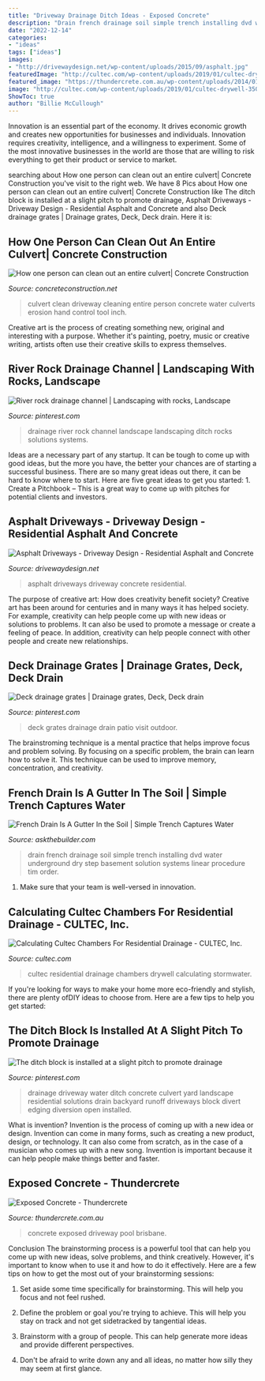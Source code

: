 ```yaml
---
title: "Driveway Drainage Ditch Ideas - Exposed Concrete"
description: "Drain french drainage soil simple trench installing dvd water underground dry step basement solution systems linear procedure tim order"
date: "2022-12-14"
categories:
- "ideas"
tags: ["ideas"]
images:
- "http://drivewaydesign.net/wp-content/uploads/2015/09/asphalt.jpg"
featuredImage: "http://cultec.com/wp-content/uploads/2019/01/cultec-drywell-350x467.jpg"
featured_image: "https://thundercrete.com.au/wp-content/uploads/2014/01/exposed-concrete-driveway.jpg"
image: "http://cultec.com/wp-content/uploads/2019/01/cultec-drywell-350x467.jpg"
ShowToc: true
author: "Billie McCullough"
---
```



Innovation is an essential part of the economy. It drives economic growth and creates new opportunities for businesses and individuals. Innovation requires creativity, intelligence, and a willingness to experiment. Some of the most innovative businesses in the world are those that are willing to risk everything to get their product or service to market.

	

		
searching about How one person can clean out an entire culvert| Concrete Construction you've visit to the right web. We have 8 Pics about How one person can clean out an entire culvert| Concrete Construction like The ditch block is installed at a slight pitch to promote drainage, Asphalt Driveways - Driveway Design - Residential Asphalt and Concrete and also Deck drainage grates | Drainage grates, Deck, Deck drain. Here it is:
		
    
## How One Person Can Clean Out An Entire Culvert| Concrete Construction

<img loading=lazy src="https://cdnassets.hw.net/da/1f/444835e14bfabb6f1b6d33665358/culvert-cleaning-tool-design-all-llc.jpg" onerror="this.onerror=null;this.src='https://tse1.mm.bing.net/th?id=OIP.mkusWdx8DNdho6NbC4RZ0AHaJ2&amp;pid=15.1';" alt="How one person can clean out an entire culvert| Concrete Construction">

_Source: concreteconstruction.net_

>culvert clean driveway cleaning entire person concrete water culverts erosion hand control tool inch. 

	

Creative art is the process of creating something new, original and interesting with a purpose. Whether it's painting, poetry, music or creative writing, artists often use their creative skills to express themselves.

    
## River Rock Drainage Channel | Landscaping With Rocks, Landscape

<img loading=lazy src="https://i.pinimg.com/736x/5a/21/71/5a21717a3f1989490305e8f4eba73489--river-rocks-drainage.jpg" onerror="this.onerror=null;this.src='https://tse4.mm.bing.net/th?id=OIP.WqoUV10hfoi-4lzS1iaPGwHaFj&amp;pid=15.1';" alt="River rock drainage channel | Landscaping with rocks, Landscape">

_Source: pinterest.com_

>drainage river rock channel landscape landscaping ditch rocks solutions systems. 

	

Ideas are a necessary part of any startup. It can be tough to come up with good ideas, but the more you have, the better your chances are of starting a successful business. There are so many great ideas out there, it can be hard to know where to start. Here are five great ideas to get you started: 1. Create a Pitchbook – This is a great way to come up with pitches for potential clients and investors.

    
## Asphalt Driveways - Driveway Design - Residential Asphalt And Concrete

<img loading=lazy src="http://drivewaydesign.net/wp-content/uploads/2015/09/asphalt.jpg" onerror="this.onerror=null;this.src='https://tse2.mm.bing.net/th?id=OIP.WxhG04E6eIWCZZD91yWL1QHaC7&amp;pid=15.1';" alt="Asphalt Driveways - Driveway Design - Residential Asphalt and Concrete">

_Source: drivewaydesign.net_

>asphalt driveways driveway concrete residential. 

	

The purpose of creative art: How does creativity benefit society?
Creative art has been around for centuries and in many ways it has helped society. For example, creativity can help people come up with new ideas or solutions to problems. It can also be used to promote a message or create a feeling of peace. In addition, creativity can help people connect with other people and create new relationships.

    
## Deck Drainage Grates | Drainage Grates, Deck, Deck Drain

<img loading=lazy src="https://i.pinimg.com/736x/38/29/5f/38295f157631ce26f60d4e214c8ce968.jpg" onerror="this.onerror=null;this.src='https://tse1.mm.bing.net/th?id=OIP.M1u1iR0IaVUNHl79cIVBQAHaFj&amp;pid=15.1';" alt="Deck drainage grates | Drainage grates, Deck, Deck drain">

_Source: pinterest.com_

>deck grates drainage drain patio visit outdoor. 

	

The brainstroming technique is a mental practice that helps improve focus and problem solving. By focusing on a specific problem, the brain can learn how to solve it. This technique can be used to improve memory, concentration, and creativity.

    
## French Drain Is A Gutter In The Soil | Simple Trench Captures Water

<img loading=lazy src="http://media.askthebuilder.com/legacy/images/lfd-dvd-cover.jpg" onerror="this.onerror=null;this.src='https://tse4.mm.bing.net/th?id=OIP.dyjZd4ILKtQLsVGElxioIQHaKk&amp;pid=15.1';" alt="French Drain Is A Gutter In the Soil | Simple Trench Captures Water">

_Source: askthebuilder.com_

>drain french drainage soil simple trench installing dvd water underground dry step basement solution systems linear procedure tim order. 

	

1. Make sure that your team is well-versed in innovation.

    
## Calculating Cultec Chambers For Residential Drainage - CULTEC, Inc.

<img loading=lazy src="http://cultec.com/wp-content/uploads/2019/01/cultec-drywell-350x467.jpg" onerror="this.onerror=null;this.src='https://tse4.mm.bing.net/th?id=OIP.vUrmuBfH7g8JJuCRDzCIzwAAAA&amp;pid=15.1';" alt="Calculating Cultec Chambers For Residential Drainage - CULTEC, Inc.">

_Source: cultec.com_

>cultec residential drainage chambers drywell calculating stormwater. 

	

If you're looking for ways to make your home more eco-friendly and stylish, there are plenty ofDIY ideas to choose from. Here are a few tips to help you get started: 

    
## The Ditch Block Is Installed At A Slight Pitch To Promote Drainage

<img loading=lazy src="https://i.pinimg.com/736x/c7/93/c6/c793c6ba09e3a836cdde343df6c34396--drainage-brick.jpg" onerror="this.onerror=null;this.src='https://tse3.mm.bing.net/th?id=OIP.ClcsS9H_V8cG7l21e4S-QwHaJ4&amp;pid=15.1';" alt="The ditch block is installed at a slight pitch to promote drainage">

_Source: pinterest.com_

>drainage driveway water ditch concrete culvert yard landscape residential solutions drain backyard runoff driveways block divert edging diversion open installed. 

	

What is invention?
Invention is the process of coming up with a new idea or design. Invention can come in many forms, such as creating a new product, design, or technology. It can also come from scratch, as in the case of a musician who comes up with a new song. Invention is important because it can help people make things better and faster.

    
## Exposed Concrete - Thundercrete

<img loading=lazy src="https://thundercrete.com.au/wp-content/uploads/2014/01/exposed-concrete-driveway.jpg" onerror="this.onerror=null;this.src='https://tse4.mm.bing.net/th?id=OIP.mIEL4O5FHgDJvv5ETydLAQHaE8&amp;pid=15.1';" alt="Exposed Concrete - Thundercrete">

_Source: thundercrete.com.au_

>concrete exposed driveway pool brisbane. 

	

Conclusion
The brainstorming process is a powerful tool that can help you come up with new ideas, solve problems, and think creatively. However, it's important to know when to use it and how to do it effectively. Here are a few tips on how to get the most out of your brainstorming sessions:
1. Set aside some time specifically for brainstorming. This will help you focus and not feel rushed.

2. Define the problem or goal you're trying to achieve. This will help you stay on track and not get sidetracked by tangential ideas.

3. Brainstorm with a group of people. This can help generate more ideas and provide different perspectives.

4. Don't be afraid to write down any and all ideas, no matter how silly they may seem at first glance.

